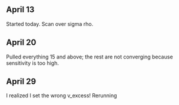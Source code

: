 ## April 13

Started today. Scan over sigma rho.

## April 20

Pulled everything 15 and above; the rest are not converging because sensitivity is too high.

## April 29

I realized I set the wrong v_excess! Rerunning